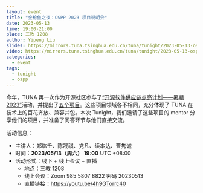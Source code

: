 ```yaml
---
layout: event
title: "金枪鱼之夜：OSPP 2023 项目说明会"
date: 2023-05-13
time: 19:00-21:00
place: 三教 1208
author: Yipeng Liu
slides: https://mirrors.tuna.tsinghua.edu.cn/tuna/tunight/2023-05-13-ospp-proposal/slides/
video: https://mirrors.tuna.tsinghua.edu.cn/tuna/tunight/2023-05-13-ospp-proposal/video.mp4
categories:
  - event
tags:
  - tunight
  - ospp
---
```


今年，TUNA 再一次作为开源社区参与了[“开源软件供应链点亮计划——暑期2023”](https://summer-ospp.ac.cn)活动，并提出了[五个项目](https://tuna.moe/blog/2023/ospp-summer-2023/)。这些项目领域各不相同，充分体现了 TUNA 在技术上的百花齐放、兼容并包。本次 Tunight，我们邀请了这些项目的 mentor 分享他们的项目，并准备了问答环节与他们直接交流。

活动信息：

* 主讲人：郑鈜壬、陈晟祺、党凡、续本达、曹隽诚
* 时间：**2023/05/13（周六） 19:00** UTC +08:00
* 活动形式：线下 + 线上会议 + 直播
  * 地点：三教 1208
  * 线上会议：Zoom 985 5807 8822 密码 20230513
  * 直播链接：https://youtu.be/4h9GTorrc40

